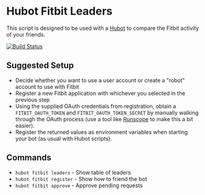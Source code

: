 # Hubot Fitbit Leaders

This script is designed to be used with a [Hubot](http://hubot.github.com) to compare the Fitbit activity of your friends.

[![Build Status](https://travis-ci.org/stephenyeargin/hubot-fitbit-leaders.png)](https://travis-ci.org/stephenyeargin/hubot-fitbit-leaders)

## Suggested Setup

* Decide whether you want to use a user account or create a "robot" account to use with Fitbit
* Register a new Fitbit application with whichever you selected in the previous step
* Using the supplied OAuth credentials from registration, obtain a `FITBIT_OAUTH_TOKEN` and `FITBIT_OAUTH_TOKEN_SECRET` by manually walking through the OAuth process (use a tool like [Runscope](https://www.runscope.com/) to make this a bit easier).
* Register the returned values as environment variables when starting your bot (as usual with Hubot scripts).

## Commands

- `hubot fitbit leaders` - Show table of leaders
- `hubot fitbit register` - Show how to friend the bot
- `hubot fitbit approve` - Approve pending requests